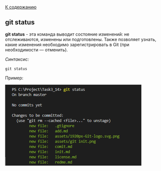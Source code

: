 [К содержанию](./redme.md)

## git status
**git status** - эта команда выводит состояние изменений: не отслеживаются, изменены или подготовлены. Также позволяет узнать, какие изменения необходимо зарегистрировать в Git (при необходимости — отменить).

_Синтаксис:_
```
git status
```

Пример:

![git logo](./assets/git%20status.png)